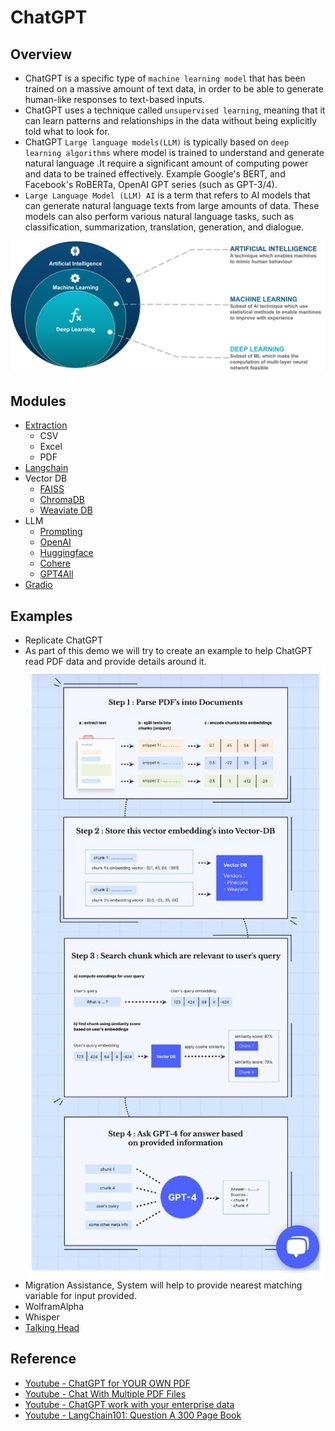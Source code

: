 # ChatGPT

## Overview
- ChatGPT is a specific type of `machine learning model` that has been trained on a massive amount of text data, in order to be able to generate human-like responses to text-based inputs.
- ChatGPT uses a technique called `unsupervised learning`, meaning that it can learn patterns and relationships in the data without being explicitly told what to look for.
- ChatGPT `Large language models(LLM)` is typically based on `deep learning algorithms` where model is trained to understand and generate natural language .It require a significant amount of computing power and data to be trained effectively. Example Google's BERT, and Facebook's RoBERTa, OpenAI GPT series (such as GPT-3/4).
- `Large Language Model (LLM) AI` is a term that refers to AI models that can generate natural language texts from large amounts of data. These models can also perform various natural language tasks, such as classification, summarization, translation, generation, and dialogue.

![](./01-images/AI-vs-ML-vs-Deep-Learning.png)

## Modules
- [Extraction](./02-modules/01-extraction/extraction.md)
  - CSV
  - Excel
  - PDF
- [Langchain](./02-modules/02-langchain/langchain.md)
- Vector DB
  - [FAISS](./02-modules/03-weaviate/faiss.md)
  - [ChromaDB](./02-modules/03-weaviate/chroma.md)
  - [Weaviate DB](./02-modules/03-weaviate/weavite.md)
- LLM
  - [Prompting](./02-modules/04-llm/prompting.md)
  - [OpenAI](./02-modules/04-llm/openai.md)
  - [Huggingface](./02-modules/04-llm/hugginface.md)
  - [Cohere](./02-modules/04-llm/cohere.md)
  - [GPT4All](./02-modules/04-llm/gpt4all.md)
- [Gradio](./02-modules/05-gradio/gradio.md)

## Examples
- Replicate ChatGPT
- As part of this demo we will try to create an example to help ChatGPT read PDF data and provide details around it.   
  ![](./01-images/DocumentGPT.jpeg)
- Migration Assistance, System will help to provide nearest matching variable for input provided.
- WolframAlpha
- Whisper
- [Talking Head](https://huggingface.co/spaces/JavaFXpert/Chat-GPT-LangChain)

## Reference
- [Youtube - ChatGPT for YOUR OWN PDF](https://www.youtube.com/watch?v=TLf90ipMzfE)
- [Youtube - Chat With Multiple PDF Files](https://youtu.be/Ix9WIZpArm0)
- [Youtube - ChatGPT work with your enterprise data](https://www.youtube.com/watch?v=tW2EA4aZ_YQ)
- [Youtube - LangChain101: Question A 300 Page Book](https://www.youtube.com/watch?v=h0DHDp1FbmQ)